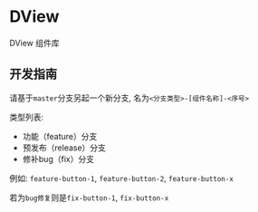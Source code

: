 # DView
DView 组件库
## 开发指南
请基于`master`分支另起一个新分支, 名为`<分支类型>-[组件名称]-<序号>`

类型列表:
- 功能（feature）分支
- 预发布（release）分支
- 修补bug（fix）分支



例如: `feature-button-1`, `feature-button-2`, `feature-button-x`

若为`bug修复`则是`fix-button-1`, `fix-button-x`
